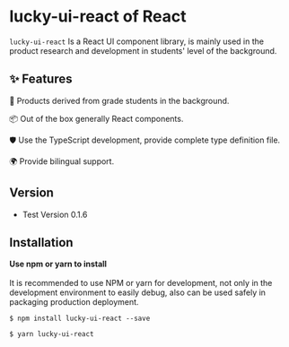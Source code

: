 # lucky-ui-react of React

`lucky-ui-react` Is a React UI component library, is mainly used in the product research and development in students' level of the background.

## ✨ Features

🌈 Products derived from grade students in the background.

📦 Out of the box generally React components.

🛡 Use the TypeScript development, provide complete type definition file.

🌍 Provide bilingual support.

## Version

- Test Version 0.1.6

## Installation

**Use npm or yarn to install**
<br />
<br />
It is recommended to use NPM or yarn for development, not only in the development environment to easily debug, also can be used safely in packaging production deployment.

```shell
$ npm install lucky-ui-react --save
```

```shell
$ yarn lucky-ui-react
```
